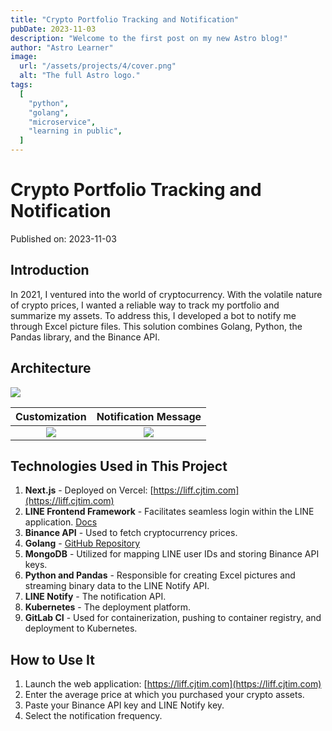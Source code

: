 ```yaml
---
title: "Crypto Portfolio Tracking and Notification"
pubDate: 2023-11-03
description: "Welcome to the first post on my new Astro blog!"
author: "Astro Learner"
image:
  url: "/assets/projects/4/cover.png"
  alt: "The full Astro logo."
tags:
  [
    "python",
    "golang",
    "microservice",
    "learning in public",
  ]
---
```


# Crypto Portfolio Tracking and Notification

Published on: 2023-11-03

## Introduction

In 2021, I ventured into the world of cryptocurrency. With the volatile nature of crypto prices, I wanted a reliable way to track my portfolio and summarize my assets. To address this, I developed a bot to notify me through Excel picture files. This solution combines Golang, Python, the Pandas library, and the Binance API.

## Architecture

<div class="flex justify-center">
    <img src="/assets/projects/4/architecture.png"/>
</div>

|                Customization                |        Notification Message         |
| :-----------------------------------------: | :---------------------------------: |
| ![](/assets/projects/4/customize.PNG) | ![](/assets/projects/4/message.PNG) |

## Technologies Used in This Project

1. **Next.js** - Deployed on Vercel: [https://liff.cjtim.com](https://liff.cjtim.com)
2. **LINE Frontend Framework** - Facilitates seamless login within the LINE application. [Docs](https://developers.line.biz/en/docs/liff/overview/)
3. **Binance API** - Used to fetch cryptocurrency prices.
4. **Golang** - [GitHub Repository](https://github.com/cjtim/cjtim-backend-go)
5. **MongoDB** - Utilized for mapping LINE user IDs and storing Binance API keys.
6. **Python and Pandas** - Responsible for creating Excel pictures and streaming binary data to the LINE Notify API.
7. **LINE Notify** - The notification API.
8. **Kubernetes** - The deployment platform.
9. **GitLab CI** - Used for containerization, pushing to container registry, and deployment to Kubernetes.

## How to Use It

1. Launch the web application: [https://liff.cjtim.com](https://liff.cjtim.com)
2. Enter the average price at which you purchased your crypto assets.
3. Paste your Binance API key and LINE Notify key.
4. Select the notification frequency.
